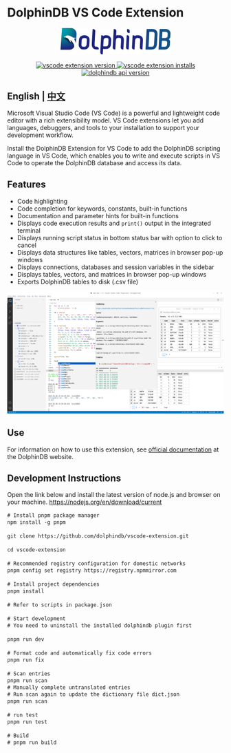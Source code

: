 # DolphinDB VS Code Extension

<p align='center'>
    <img src='./images/ddb.png' alt='DolphinDB VSCode Extension' width='256'>
</p>

<p align='center'>
    <a href='https://marketplace.visualstudio.com/items?itemName=dolphindb.dolphindb-vscode' target='_blank'>
        <img alt='vscode extension version' src='https://img.shields.io/visual-studio-marketplace/v/dolphindb.dolphindb-vscode?style=flat-square&color=39aaf2' />
    </a>
    <a href='https://marketplace.visualstudio.com/items?itemName=dolphindb.dolphindb-vscode' target='_blank'>
        <img alt='vscode extension installs' src='https://img.shields.io/visual-studio-marketplace/i/dolphindb.dolphindb-vscode?style=flat-square&color=39aaf2' />
    </a>
    <a href='https://github.com/dolphindb/api-javascript' target='_blank'>
        <img alt='dolphindb api version' src='https://img.shields.io/npm/v/dolphindb?color=brightgreen&label=api-javascript&style=flat-square' />
    </a>
</p>

## English | [中文](./README.zh.md)

Microsoft Visual Studio Code (VS Code) is a powerful and lightweight code editor with a rich extensibility model. VS Code extensions let you add languages, debuggers, and tools to your installation to support your development workflow.

Install the DolphinDB Extension for VS Code to add the DolphinDB scripting language in VS Code, which enables you to write and execute scripts in VS Code to operate the DolphinDB database and access its data.

## Features
- Code highlighting
- Code completion for keywords, constants, built-in functions
- Documentation and parameter hints for built-in functions
- Displays code execution results and `print()` output in the integrated terminal
- Displays running script status in bottom status bar with option to click to cancel
- Displays data structures like tables, vectors, matrices in browser pop-up windows
- Displays connections, databases and session variables in the sidebar
- Displays tables, vectors, and matrices in browser pop-up windows 
- Exports DolphinDB tables to disk (.csv file)

<img src='./images/demo.png' width='1200'>

## Use

For information on how to use this extension, see [official documentation](https://docs.dolphindb.cn/en/Tutorials/vscode_extension.html) at the DolphinDB website.

## Development Instructions

Open the link below and install the latest version of node.js and browser on your machine.
https://nodejs.org/en/download/current

```shell
# Install pnpm package manager
npm install -g pnpm

git clone https://github.com/dolphindb/vscode-extension.git

cd vscode-extension

# Recommended registry configuration for domestic networks
pnpm config set registry https://registry.npmmirror.com

# Install project dependencies
pnpm install

# Refer to scripts in package.json

# Start development
# You need to uninstall the installed dolphindb plugin first

pnpm run dev

# Format code and automatically fix code errors
pnpm run fix

# Scan entries
pnpm run scan
# Manually complete untranslated entries
# Run scan again to update the dictionary file dict.json
pnpm run scan

# run test
pnpm run test

# Build
# pnpm run build
```
